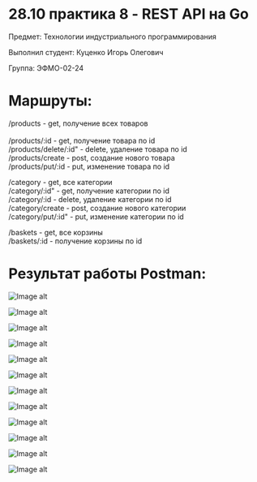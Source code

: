 # 28.10 практика 8 - REST API на Go

Предмет: Технологии индустриального программирования

Выполнил студент: Куценко Игорь Олегович

Группа: ЭФМО-02-24

# Маршруты:

/products  - get, получение всех товаров <br/>           
/products/:id - get, получение товара по id <br/>
/products/delete/:id" - delete, удаление товара по id <br/>
/products/create - post, создание нового товара <br/>
/products/put/:id - put, изменение товара по id <br/>

/category - get, все категории <br/>
/category/:id" - get, получение категории по id <br/>
/category/:id - delete, удаление категории по id  <br/>
/category/create - post, создание нового категории <br/>
/category/put/:id" - put, изменение категории по id <br/>

/baskets - get, все корзины <br/>
/baskets/:id - получение корзины по id <br/>

# Результат работы Postman:

![Image alt](https://github.com/Tengu-64/TIP/blob/main/practice/2810/postman/products.png)

![Image alt](https://github.com/Tengu-64/TIP/blob/main/practice/2810/postman/getProductsId.png)

![Image alt](https://github.com/Tengu-64/TIP/blob/main/practice/2810/postman/productsCreate.png)

![Image alt](https://github.com/Tengu-64/TIP/blob/main/practice/2810/postman/productsPut.png)

![Image alt](https://github.com/Tengu-64/TIP/blob/main/practice/2810/postman/productsDelete.png)

![Image alt](https://github.com/Tengu-64/TIP/blob/main/practice/2810/postman/category.png)

![Image alt](https://github.com/Tengu-64/TIP/blob/main/practice/2810/postman/categoryById.png)

![Image alt](https://github.com/Tengu-64/TIP/blob/main/practice/2810/postman/categoryCreate.png)

![Image alt](https://github.com/Tengu-64/TIP/blob/main/practice/2810/postman/categoryPut.png)

![Image alt](https://github.com/Tengu-64/TIP/blob/main/practice/2810/postman/categoryDelete.png)

![Image alt](https://github.com/Tengu-64/TIP/blob/main/practice/2810/postman/basketsGet.png)

![Image alt](https://github.com/Tengu-64/TIP/blob/main/practice/2810/postman/basketbyId.png)

